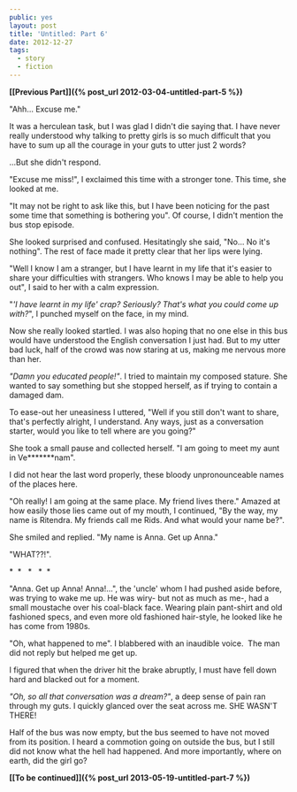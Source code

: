 ```yaml
---
public: yes
layout: post
title: 'Untitled: Part 6'
date: 2012-12-27
tags:
  - story 
  - fiction
---
```


**[\[Previous Part\]]({% post_url 2012-03-04-untitled-part-5 %})**

"Ahh... Excuse me."

It was a herculean task, but I was glad I didn't die saying that. I have never really understood why talking to pretty girls is so much difficult that you have to sum up all the courage in your guts to utter just 2 words?

...But she didn't respond.

"Excuse me miss!", I exclaimed this time with a stronger tone. This time, she looked at me.

"It may not be right to ask like this, but I have been noticing for the past some time that something is bothering you". Of course, I didn't mention the bus stop episode.

She looked surprised and confused. Hesitatingly she said, "No... No it's nothing". The rest of face made it pretty clear that her lips were lying.

"Well I know I am a stranger, but I have learnt in my life that it's easier to share your difficulties with strangers. Who knows I may be able to help you out", I said to her with a calm expression.

"_'I have learnt in my life' crap? Seriously? That's what you could come up with?_", I punched myself on the face, in my mind.

Now she really looked startled. I was also hoping that no one else in this bus would have understood the English conversation I just had. But to my utter bad luck, half of the crowd was now staring at us, making me nervous more than her.

_"Damn you educated people!"_. I tried to maintain my composed stature. She wanted to say something but she stopped herself, as if trying to contain a damaged dam.

To ease-out her uneasiness I uttered, "Well if you still don't want to share, that's perfectly alright, I understand. Any ways, just as a conversation starter, would you like to tell where are you going?"

She took a small pause and collected herself. "I am going to meet my aunt in Ve\*\*\*\*\*\*\*nam".

I did not hear the last word properly, these bloody unpronounceable names of the places here.

"Oh really! I am going at the same place. My friend lives there." Amazed at how easily those lies came out of my mouth, I continued, "By the way, my name is Ritendra. My friends call me Rids. And what would your name be?".

She smiled and replied. "My name is Anna. Get up Anna."

"WHAT??!".

\*  \*   \*   \*  \*

"Anna. Get up Anna! Anna!...", the 'uncle' whom I had pushed aside before, was trying to wake me up. He was wiry\- but not as much as me\-, had a small moustache over his coal-black face. Wearing plain pant-shirt and old fashioned specs, and even more old fashioned hair-style, he looked like he has come from 1980s.

"Oh, what happened to me". I blabbered with an inaudible voice.  The man did not reply but helped me get up.

I figured that when the driver hit the brake abruptly, I must have fell down hard and blacked out for a moment.

_"Oh, so all that conversation was a dream?"_, a deep sense of pain ran through my guts. I quickly glanced over the seat across me. SHE WASN'T THERE!

Half of the bus was now empty, but the bus seemed to have not moved from its position. I heard a commotion going on outside the bus, but I still did not know what the hell had happened. And more importantly, where on earth, did the girl go?

**[\[To be continued\]]({% post_url 2013-05-19-untitled-part-7 %})**
